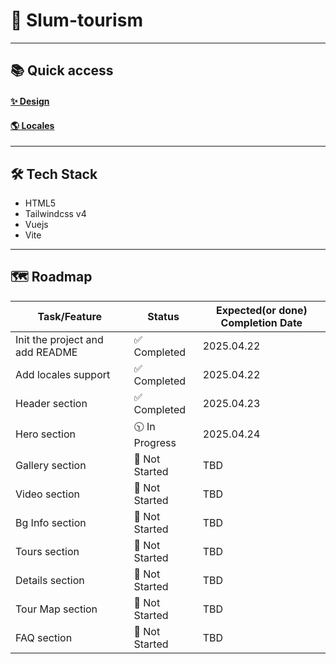 # 🚀 Slum-tourism

---

## 📚 Quick access

#### [✨ Design](https://www.figma.com/design/baUhAHnflHWam3mxBj6woA/Untitled?node-id=0-1&p=f&t=1bHb37E7X9DVVDrl-0)

#### [🌎 Locales](https://1drv.ms/w/c/8eef4860996ce3d8/EfG58aE5mgxHpaEsuFKSrCIBXAHHPBMNlizlh_AR_YzL5w?e=zSDOQh)

---

## 🛠️ Tech Stack

- HTML5
- Tailwindcss v4
- Vuejs
- Vite

---

## 🗺️ Roadmap

| Task/Feature                           | Status         | Expected(or done) Completion Date |
| -------------------------------------- | -------------- | --------------------------------- |
| Init the project and add README        | ✅ Completed   | 2025.04.22                        |
| Add locales support                    | ✅ Completed   | 2025.04.22                        |
| Header section                         | ✅ Completed   | 2025.04.23                        |
| Hero section                           | 🕥 In Progress | 2025.04.24                        |
| Gallery section                        | 🚧 Not Started | TBD                               |
| Video section                          | 🚧 Not Started | TBD                               |
| Bg Info section                        | 🚧 Not Started | TBD                               |
| Tours section                          | 🚧 Not Started | TBD                               |
| Details section                        | 🚧 Not Started | TBD                               |
| Tour Map section                       | 🚧 Not Started | TBD                               |
| FAQ section                            | 🚧 Not Started | TBD                               |

